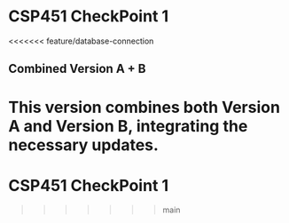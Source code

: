 # CSP451 CheckPoint 1

<<<<<<< feature/database-connection
## Combined Version A + B

This version combines both Version A and Version B, integrating the necessary updates.
=======
# CSP451 CheckPoint 1
>>>>>>> main
